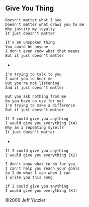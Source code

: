 ## Give You Thing
    Doesn't matter what I see
    Doesn't matter what draws you to me
    Why justify my loyalty
    It just doesn't matter

    It's an unspoken thing
    You could be anyone
    I don't even know what that means
    But it just doesn't matter

- 

    I'm trying to talk to you
    I want you to hear me
    But you're not listening
    And it just doesn't matter

    But you ask nothing from me
    Do you have no use for me?
    I'm trying to make a difference
    But it just doesn't matter

    If I could give you anything
    I would give you everything (X4)
    Why am I repeating myself?
    It just doesn't matter

- 

    If I could give you anything
    I would give you everything (X2)

    I don't know what to do for you
    I can't help you reach your goals
    So I do what I can when I can
    I write you this song

    If I could give you anything
    I would give you everything (X4)

©2009 Jeff Yutzler

